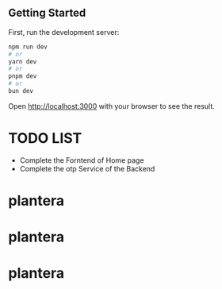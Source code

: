 ## Getting Started

First, run the development server:

```bash
npm run dev
# or
yarn dev
# or
pnpm dev
# or
bun dev
```

Open [http://localhost:3000](http://localhost:3000) with your browser to see the result.

# TODO LIST

- Complete the Forntend of Home page
- Complete the otp Service of the Backend

# plantera

# plantera

# plantera

